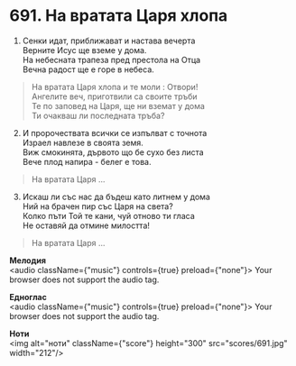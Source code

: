 # 691. На вратата Царя хлопа

1. Сенки идат, приближават и настава вечерта  
Верните Исус ще вземе у дома.  
На небесната трапеза пред престола на Отца  
Вечна радост ще е горе в небеса.  

> На вратата Царя хлопа и те моли : Отвори!  
> Ангелите веч, приготвили са своите тръби  
> Те по заповед на Царя, ще ни вземат у дома  
> Ти очакваш ли последната тръба?

2. И пророчествата всички се изпълват с точнота  
Израел навлезе в своята земя.  
Виж смокинята, дървото що бе сухо без листа  
Вече плод напира - белег е това.  

> На вратата Царя ...  

3. Искаш ли със нас да бъдеш като литнем у дома  
Ний на брачен пир със Царя на света?  
Колко пъти Той те кани, чуй отново ти гласа  
Не оставяй да отмине милостта!  

> На вратата Царя ...

**Мелодия**  
<audio className={"music"} controls={true} preload={"none"}>
    <source src="mp3/691.mp3" type="audio/mpeg"/>
    Your browser does not support the audio tag.
</audio>

**Едноглас**  
<audio className={"music"} controls={true} preload={"none"}>
    <source src="transp/691.mp3" type="audio/mpeg"/>
    Your browser does not support the audio tag.
</audio>

**Ноти**  
<img alt="ноти" className={"score"} height="300" src="scores/691.jpg" width="212"/>
